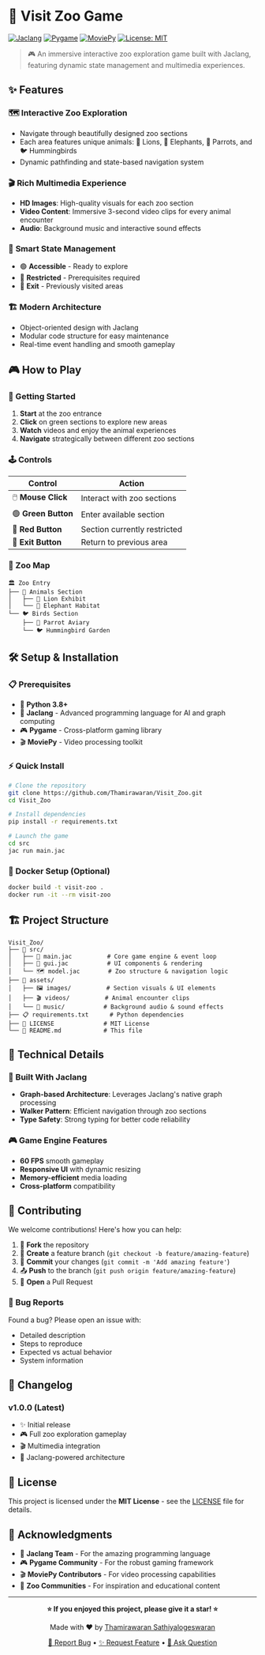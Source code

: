 # 🦁 Visit Zoo Game

[![Jaclang](https://img.shields.io/badge/Jaclang-0.7.24-blue.svg)](https://github.com/Jaseci-Labs/jaclang)
[![Pygame](https://img.shields.io/badge/Pygame-2.1.0-green.svg)](https://www.pygame.org/)
[![MoviePy](https://img.shields.io/badge/MoviePy-1.0.3-orange.svg)](https://zulko.github.io/moviepy/)
[![License: MIT](https://img.shields.io/badge/License-MIT-yellow.svg)](https://opensource.org/licenses/MIT)

> 🎮 An immersive interactive zoo exploration game built with Jaclang, featuring dynamic state management and multimedia experiences.

## ✨ Features

### 🗺️ **Interactive Zoo Exploration**
- Navigate through beautifully designed zoo sections
- Each area features unique animals: 🦁 Lions, 🐘 Elephants, 🦜 Parrots, and 🐦 Hummingbirds
- Dynamic pathfinding and state-based navigation system

### 🎬 **Rich Multimedia Experience**
- **HD Images**: High-quality visuals for each zoo section
- **Video Content**: Immersive 3-second video clips for every animal encounter
- **Audio**: Background music and interactive sound effects

### 🎯 **Smart State Management**
- 🟢 **Accessible** - Ready to explore
- 🔴 **Restricted** - Prerequisites required
- 🚪 **Exit** - Previously visited areas

### 🏗️ **Modern Architecture**
- Object-oriented design with Jaclang
- Modular code structure for easy maintenance
- Real-time event handling and smooth gameplay

## 🎮 How to Play

### 🚀 Getting Started
1. **Start** at the zoo entrance
2. **Click** on green sections to explore new areas
3. **Watch** videos and enjoy the animal experiences
4. **Navigate** strategically between different zoo sections

### 🕹️ Controls
| Control | Action |
|---------|--------|
| 🖱️ **Mouse Click** | Interact with zoo sections |
| 🟢 **Green Button** | Enter available section |
| 🔴 **Red Button** | Section currently restricted |
| 🚪 **Exit Button** | Return to previous area |

### 📍 Zoo Map
```
🏛️ Zoo Entry
├── 🐾 Animals Section
│   ├── 🦁 Lion Exhibit
│   └── 🐘 Elephant Habitat
└── 🐦 Birds Section
    ├── 🦜 Parrot Aviary
    └── 🐦 Hummingbird Garden
```

## 🛠️ Setup & Installation

### 📋 Prerequisites
- 🐍 **Python 3.8+**
- 🎯 **Jaclang** - Advanced programming language for AI and graph computing
- 🎮 **Pygame** - Cross-platform gaming library
- 🎬 **MoviePy** - Video processing toolkit

### ⚡ Quick Install

```bash
# Clone the repository
git clone https://github.com/Thamirawaran/Visit_Zoo.git
cd Visit_Zoo

# Install dependencies
pip install -r requirements.txt

# Launch the game
cd src
jac run main.jac
```

### 🐳 Docker Setup (Optional)
```bash
docker build -t visit-zoo .
docker run -it --rm visit-zoo
```

## 🏗️ Project Structure

```
Visit_Zoo/
├── 📁 src/
│   ├── 🎯 main.jac          # Core game engine & event loop
│   ├── 🎨 gui.jac           # UI components & rendering
│   └── 🗺️ model.jac        # Zoo structure & navigation logic
├── 📁 assets/
│   ├── 🖼️ images/          # Section visuals & UI elements
│   ├── 🎬 videos/          # Animal encounter clips
│   └── 🎵 music/           # Background audio & sound effects
├── 📋 requirements.txt      # Python dependencies
├── 📄 LICENSE              # MIT License
└── 📖 README.md            # This file
```

## 🔧 Technical Details

### 🎯 Built With Jaclang
- **Graph-based Architecture**: Leverages Jaclang's native graph processing
- **Walker Pattern**: Efficient navigation through zoo sections
- **Type Safety**: Strong typing for better code reliability

### 🎮 Game Engine Features
- **60 FPS** smooth gameplay
- **Responsive UI** with dynamic resizing
- **Memory-efficient** media loading
- **Cross-platform** compatibility

## 🤝 Contributing

We welcome contributions! Here's how you can help:

1. 🍴 **Fork** the repository
2. 🌟 **Create** a feature branch (`git checkout -b feature/amazing-feature`)
3. 💾 **Commit** your changes (`git commit -m 'Add amazing feature'`)
4. 📤 **Push** to the branch (`git push origin feature/amazing-feature`)
5. 🔄 **Open** a Pull Request

### 🐛 Bug Reports
Found a bug? Please open an issue with:
- Detailed description
- Steps to reproduce
- Expected vs actual behavior
- System information

## 📝 Changelog

### v1.0.0 (Latest)
- ✨ Initial release
- 🎮 Full zoo exploration gameplay
- 🎬 Multimedia integration
- 🎯 Jaclang-powered architecture

## 📄 License

This project is licensed under the **MIT License** - see the [LICENSE](LICENSE) file for details.

## 🙏 Acknowledgments

- 🎯 **Jaclang Team** - For the amazing programming language
- 🎮 **Pygame Community** - For the robust gaming framework
- 🎬 **MoviePy Contributors** - For video processing capabilities
- 🦁 **Zoo Communities** - For inspiration and educational content

---

<div align="center">

**⭐ If you enjoyed this project, please give it a star! ⭐**

Made with ❤️ by [Thamirawaran Sathiyalogeswaran](https://github.com/Thamirawaran)

[🐛 Report Bug](https://github.com/Thamirawaran/Visit_Zoo/issues) • [✨ Request Feature](https://github.com/Thamirawaran/Visit_Zoo/issues) • [💬 Ask Question](https://github.com/Thamirawaran/Visit_Zoo/discussions)

</div>
